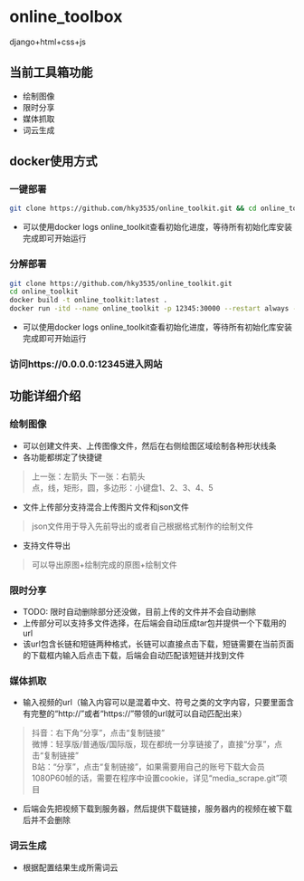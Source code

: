 # online_toolbox
django+html+css+js

## 当前工具箱功能
* 绘制图像
* 限时分享
* 媒体抓取
* 词云生成

## docker使用方式
### 一键部署
```bash
git clone https://github.com/hky3535/online_toolkit.git && cd online_toolkit && docker build -t online_toolkit:latest . && docker run -itd --name online_toolkit -p 12345:30000 --restart always --privileged online_toolkit:latest
```
* 可以使用docker logs online_toolkit查看初始化进度，等待所有初始化库安装完成即可开始运行
### 分解部署
```bash
git clone https://github.com/hky3535/online_toolkit.git
cd online_toolkit
docker build -t online_toolkit:latest .
docker run -itd --name online_toolkit -p 12345:30000 --restart always --privileged online_toolkit:latest
```
* 可以使用docker logs online_toolkit查看初始化进度，等待所有初始化库安装完成即可开始运行
### 访问https://0.0.0.0:12345进入网站

## 功能详细介绍
### 绘制图像
* 可以创建文件夹、上传图像文件，然后在右侧绘图区域绘制各种形状线条
* 各功能都绑定了快捷键
> 上一张：左箭头 下一张：右箭头  
> 点，线，矩形，圆，多边形：小键盘1、2、3、4、5  
* 文件上传部分支持混合上传图片文件和json文件
> json文件用于导入先前导出的或者自己根据格式制作的绘制文件  
* 支持文件导出
> 可以导出原图+绘制完成的原图+绘制文件  

### 限时分享
* TODO: 限时自动删除部分还没做，目前上传的文件并不会自动删除
* 上传部分可以支持多文件选择，在后端会自动压成tar包并提供一个下载用的url
* 该url包含长链和短链两种格式，长链可以直接点击下载，短链需要在当前页面的下载框内输入后点击下载，后端会自动匹配该短链并找到文件

### 媒体抓取
* 输入视频的url（输入内容可以是混着中文、符号之类的文字内容，只要里面含有完整的“http://”或者“https://”带领的url就可以自动匹配出来）
> 抖音：右下角“分享”，点击“复制链接”  
> 微博：轻享版/普通版/国际版，现在都统一分享链接了，直接“分享”，点击“复制链接”  
> B站：“分享”，点击“复制链接”，如果需要用自己的账号下载大会员1080P60帧的话，需要在程序中设置cookie，详见“media_scrape.git”项目 
* 后端会先把视频下载到服务器，然后提供下载链接，服务器内的视频在被下载后并不会删除

### 词云生成
* 根据配置结果生成所需词云

